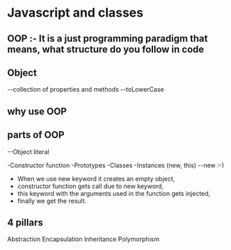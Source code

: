# Javascript and classes

## OOP :- It is a just programming paradigm that means, what structure do you follow  in code

## Object 
--collection of properties and methods
--toLowerCase

## why use OOP

## parts of OOP

--Object literal

-Constructor function
-Prototypes
-Classes
-Instances (new, this)
--new :-) 
- When we use new keyword it creates an empty object, 
- constructor function gets call due to new keyword, 
- this keyword with the arguments used in the function gets injected, 
- finally we get the result.

## 4 pillars
Abstraction
Encapsulation
Inheritance
Polymorphism
